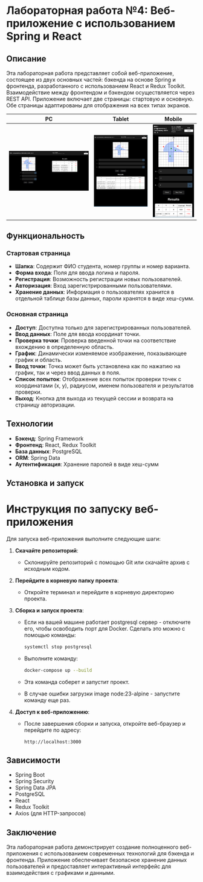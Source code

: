 # Лабораторная работа №4: Веб-приложение с использованием Spring и React

## Описание

Эта лабораторная работа представляет собой веб-приложение, состоящее из двух основных частей: бэкенда на основе Spring и фронтенда, разработанного с использованием React и Redux Toolkit. Взаимодействие между фронтендом и бэкендом осуществляется через REST API. Приложение включает две страницы: стартовую и основную. Обе страницы адаптированы для отображения на всех типах экранов.

| PC                           | Tablet                          | Mobile                          | 
| ----------------------------------- | ----------------------------------- | ----------------------------------- | 
| ![screenshot](image1.png) |![screenshot](image2.png)  | ![screenshot](image3.png) 



## Функциональность

### Стартовая страница

- **Шапка**: Содержит ФИО студента, номер группы и номер варианта.
- **Форма входа**: Поля для ввода логина и пароля.
- **Регистрация**: Возможность регистрации новых пользователей.
- **Авторизация**: Вход зарегистрированными пользователями.
- **Хранение данных**: Информация о пользователях хранится в отдельной таблице базы данных, пароли хранятся в виде хеш-сумм.

### Основная страница

- **Доступ**: Доступна только для зарегистрированных пользователей.
- **Ввод данных**: Поле для ввода координат точки.
- **Проверка точки**: Проверка введенной точки на соответствие вхождению в определенную область.
- **График**: Динамически изменяемое изображение, показывающее график и область.
- **Ввод точки**: Точка может быть установлена как по нажатию на график, так и через ввод данных в поля.
- **Список попыток**: Отображение всех попыток проверки точек с координатами (x, y), радиусом, именем пользователя и результатов проверки.
- **Выход**: Кнопка для выхода из текущей сессии и возврата на страницу авторизации.

## Технологии

- **Бэкенд**: Spring Framework
- **Фронтенд**: React, Redux Toolkit
- **База данных**: PostgreSQL
- **ORM**: Spring Data
- **Аутентификация**: Хранение паролей в виде хеш-сумм

## Установка и запуск

# Инструкция по запуску веб-приложения

Для запуска веб-приложения выполните следующие шаги:

1. **Скачайте репозиторий**:
   - Склонируйте репозиторий с помощью Git или скачайте архив с исходным кодом.

2. **Перейдите в корневую папку проекта**:
   - Откройте терминал и перейдите в корневую директорию проекта.

3. **Сборка и запуск проекта**:
   - Если на вашей машине работает postgresql сервер - отключите его, чтобы освободить порт для Docker. Сделать это можно с помощью команды:
     ```bash
     systemctl stop postgresql
     ```
   - Выполните команду:
     ```bash
     docker-compose up --build
     ```
   - Эта команда соберет и запустит проект.

   - В случае ошибки загрузки image node:23-alpine - запустите команду еще раз.

4. **Доступ к веб-приложению**:
   - После завершения сборки и запуска, откройте веб-браузер и перейдите по адресу:
     ```
     http://localhost:3000
     ```

## Зависимости

- Spring Boot
- Spring Security
- Spring Data JPA
- PostgreSQL
- React
- Redux Toolkit
- Axios (для HTTP-запросов)

## Заключение

Эта лабораторная работа демонстрирует создание полноценного веб-приложения с использованием современных технологий для бэкенда и фронтенда. Приложение обеспечивает безопасное хранение данных пользователей и предоставляет интерактивный интерфейс для взаимодействия с графиками и данными.
